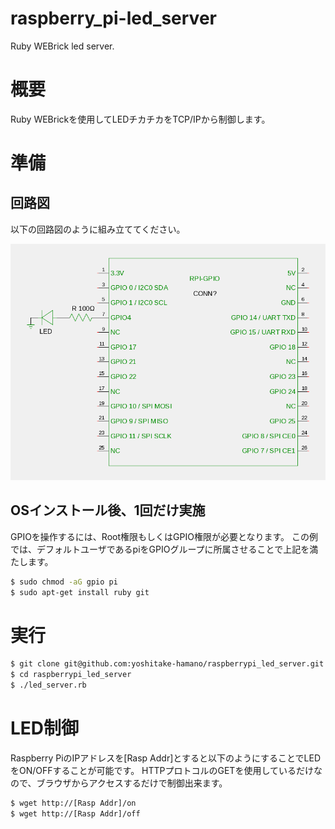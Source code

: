 # raspberry_pi-led_server
Ruby WEBrick led server.

# 概要

Ruby WEBrickを使用してLEDチカチカをTCP/IPから制御します。

# 準備

## 回路図

以下の回路図のように組み立ててください。

![raspberrypi led schematic](images/raspberrypi_led_schematic.png)

## OSインストール後、1回だけ実施

GPIOを操作するには、Root権限もしくはGPIO権限が必要となります。
この例では、デフォルトユーザであるpiをGPIOグループに所属させることで上記を満たします。

````.bash
$ sudo chmod -aG gpio pi
$ sudo apt-get install ruby git
````

# 実行

````.bash
$ git clone git@github.com:yoshitake-hamano/raspberrypi_led_server.git
$ cd raspberrypi_led_server
$ ./led_server.rb
````

# LED制御

Raspberry PiのIPアドレスを[Rasp Addr]とすると以下のようにすることでLEDをON/OFFすることが可能です。
HTTPプロトコルのGETを使用しているだけなので、ブラウザからアクセスするだけで制御出来ます。

````.bash
$ wget http://[Rasp Addr]/on
$ wget http://[Rasp Addr]/off
````

